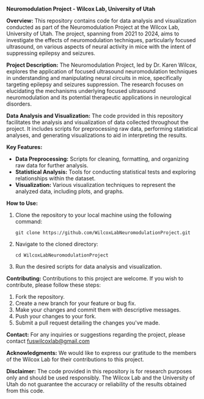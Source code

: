 **Neuromodulation Project - Wilcox Lab, University of Utah**

**Overview:**
This repository contains code for data analysis and visualization conducted as part of the Neuromodulation Project at the Wilcox Lab, University of Utah. The project, spanning from 2021 to 2024, aims to investigate the effects of neuromodulation techniques, particularly focused ultrasound, on various aspects of neural activity in mice with the intent of suppressing epilepsy and seizures.

**Project Description:**
The Neuromodulation Project, led by Dr. Karen Wilcox, explores the application of focused ultrasound neuromodulation techniques in understanding and manipulating neural circuits in mice, specifically targeting epilepsy and seizures suppression. The research focuses on elucidating the mechanisms underlying focused ultrasound neuromodulation and its potential therapeutic applications in neurological disorders.

**Data Analysis and Visualization:**
The code provided in this repository facilitates the analysis and visualization of data collected throughout the project. It includes scripts for preprocessing raw data, performing statistical analyses, and generating visualizations to aid in interpreting the results.

**Key Features:**
- **Data Preprocessing:** Scripts for cleaning, formatting, and organizing raw data for further analysis.
- **Statistical Analysis:** Tools for conducting statistical tests and exploring relationships within the dataset.
- **Visualization:** Various visualization techniques to represent the analyzed data, including plots, and graphs.

**How to Use:**
1. Clone the repository to your local machine using the following command:
   ```
   git clone https://github.com/WilcoxLabNeuromodulationProject.git
   ```

2. Navigate to the cloned directory:
   ```
   cd WilcoxLabNeuromodulationProject
   ```

3. Run the desired scripts for data analysis and visualization.

**Contributing:**
Contributions to this project are welcome. If you wish to contribute, please follow these steps:
1. Fork the repository.
2. Create a new branch for your feature or bug fix.
3. Make your changes and commit them with descriptive messages.
4. Push your changes to your fork.
5. Submit a pull request detailing the changes you've made.

**Contact:**
For any inquiries or suggestions regarding the project, please contact fuswilcoxlab@gmail.com

**Acknowledgments:**
We would like to express our gratitude to the members of the Wilcox Lab for their contributions to this project.

**Disclaimer:**
The code provided in this repository is for research purposes only and should be used responsibly. The Wilcox Lab and the University of Utah do not guarantee the accuracy or reliability of the results obtained from this code.
